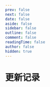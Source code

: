 ```yaml
---
prev: false
next: false
date: false
aside: false
sidebar: false
outline: false
comment: false
readingTime: false
author: false
hidden: true
---
```


<script setup>
import { ref } from 'vue';
import { ElTag } from 'element-plus';

const logList = ref([])

const allDocs = [...window.docs].filter(item => !item.meta.hidden)
                .sort((a, b) => b.meta.date.localeCompare(a.meta.date))
                .map(item => ({ ...item, ...item.meta,date: item.meta.date.slice(0, 10) }));


const allDocsRes = {};
allDocs.forEach((item) => {
  if (!allDocsRes[item.date]) allDocsRes[item.date] = [];
  allDocsRes[item.date].push(item);
});
logList.value = allDocsRes

const getTag = (str) => {
  if(str.startsWith('/note/')) return '发表了一篇笔记'
  if(str.startsWith('/coffee/issue/')) return '记录了一个问题'
  return '发表了一篇笔记'
}

const tagType = ['primary', 'success', 'warning', 'danger']

</script>

# 更新记录

<template v-for="(item, key) in logList" :key="key">
  <h2>{{ key }}</h2>

  <ul>
    <li v-for="doc in item" :key="doc.route" style="position: relative;">
      {{ getTag(doc.route) }} 快来瞅瞅 👀 <a :href="doc.route">《{{ doc.title }}》</a>
      <span style="position: absolute; top: -1px;right: 0;">
        <template v-for="(tag, i) in doc.tag" :key="i" >
          <el-tag :type="tagType[i % tagType.length] || 'primary'" size="small" style="margin-right: 3px">{{ tag }}</el-tag>
        </template>
      </span>
    </li>
  </ul>
</template>
